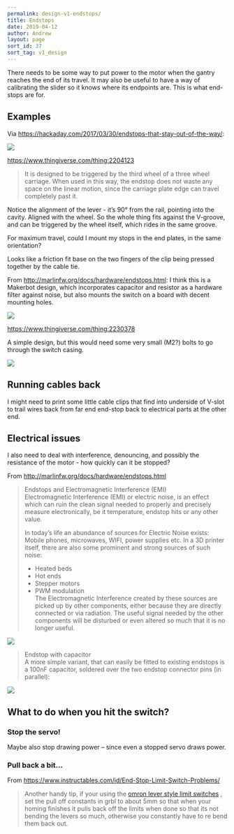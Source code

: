 ```yaml
---
permalink: design-v1-endstops/
title: Endstops
date: 2019-04-12
author: Andrew
layout: page
sort_id: 37
sort_tag: v1_design
---
```


There needs to be some way to put power to the motor when the gantry reaches the end of its travel. It may also be useful to have a way of calibrating the slider so it knows where its endpoints are. This is what end-stops are for.

## Examples


Via <https://hackaday.com/2017/03/30/endstops-that-stay-out-of-the-way/>:

![]({{site.baseurl}}/assets/endstop-wide.png)

<https://www.thingiverse.com/thing:2204123>

> It is designed to be triggered by the third wheel of a three wheel carriage. When used in this way, the endstop does not waste any space on the linear motion, since the carriage plate edge can travel completely past it.  

Notice the alignment of the lever - it’s 90&deg; from the rail, pointing into the cavity. Aligned with the wheel. So the whole thing fits against the V-groove, and can be triggered by the wheel itself, which rides in the same groove.

For maximum travel, could I mount my stops in the end plates, in the same orientation?

Looks like a friction fit base on the two fingers of the clip being pressed together by the cable tie.


From <http://marlinfw.org/docs/hardware/endstops.html>:
I think this is a Makerbot design, which incorporates capacitor and resistor as a hardware filter against noise, but also mounts the switch on a board with decent mounting holes.

![]({{site.baseurl}}/assets/makerbot_endstop.png)

<https://www.thingiverse.com/thing:2230378>

A simple design, but this would need some very small (M2?) bolts to go through the switch casing.

![]({{site.baseurl}}/assets/620a53a6ff0c23ef09bb7889649231ca_preview_featured.jpg)

## Running cables back
I might need to print some little cable clips that find into underside of V-slot to trail wires back from far end end-stop back to electrical parts at the other end.

## Electrical issues

I also need to deal with interference, denouncing, and possibly the resistance of the motor - how quickly can it be stopped?

From <http://marlinfw.org/docs/hardware/endstops.html>

> Endstops and Electromagnetic Interference (EMI)  
> Electromagnetic Interference (EMI) or electric noise, is an effect which can ruin the clean signal needed to properly and precisely measure electronically, be it temperature, endstop hits or any other value.  
>   
> In today’s life an abundance of sources for Electric Noise exists: Mobile phones, microwaves, WIFI, power supplies etc. In a 3D printer itself, there are also some prominent and strong sources of such noise:  
> * Heated beds  
> * Hot ends  
> * Stepper motors  
> * PWM modulation  
> The Electromagnetic Interference created by these sources are picked up by other components, either because they are directly connected or via radiation. The useful signal needed by the other components will be disturbed or even altered so much that it is no longer useful.  

![]({{site.baseurl}}/assets/switch_noise.png)

> Endstop with capacitor  
> A more simple variant, that can easily be fitted to existing endstops is a 100nF capacitor, soldered over the two endstop connector pins (in parallel):  

![]({{site.baseurl}}/assets/switch_cap.png)



## What to do when you hit the switch?

### Stop the servo!

Maybe also stop drawing power – since even a stopped servo draws power.

### Pull back a bit…

From <https://www.instructables.com/id/End-Stop-Limit-Switch-Problems/>

> Another handy tip, if your using the  [omron lever style limit switches](http://3dtek.xyz/products/cnc-3d-printer-limit-switches) , set the pull off constants in grbl to about 5mm so that when your homing finishes it pulls back off the limits when done so that its not bending the levers so much, otherwise you constantly have to re bend them back out.  
